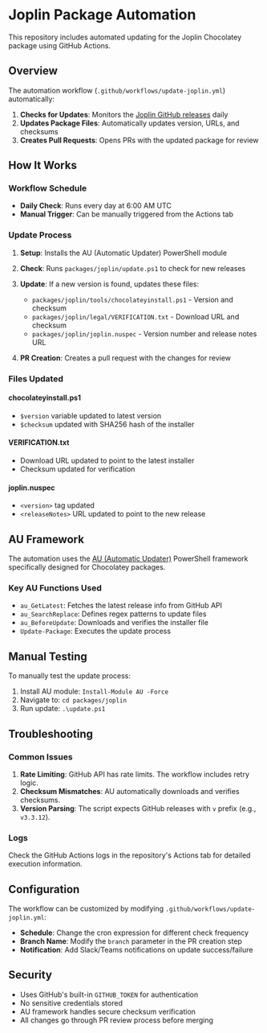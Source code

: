 # Joplin Package Automation

This repository includes automated updating for the Joplin Chocolatey package using GitHub Actions.

## Overview

The automation workflow (`.github/workflows/update-joplin.yml`) automatically:

1. **Checks for Updates**: Monitors the [Joplin GitHub releases](https://github.com/laurent22/joplin/releases) daily
2. **Updates Package Files**: Automatically updates version, URLs, and checksums
3. **Creates Pull Requests**: Opens PRs with the updated package for review

## How It Works

### Workflow Schedule
- **Daily Check**: Runs every day at 6:00 AM UTC
- **Manual Trigger**: Can be manually triggered from the Actions tab

### Update Process

1. **Setup**: Installs the AU (Automatic Updater) PowerShell module
2. **Check**: Runs `packages/joplin/update.ps1` to check for new releases
3. **Update**: If a new version is found, updates these files:
   - `packages/joplin/tools/chocolateyinstall.ps1` - Version and checksum
   - `packages/joplin/legal/VERIFICATION.txt` - Download URL and checksum
   - `packages/joplin/joplin.nuspec` - Version number and release notes URL

4. **PR Creation**: Creates a pull request with the changes for review

### Files Updated

#### chocolateyinstall.ps1
- `$version` variable updated to latest version
- `$checksum` updated with SHA256 hash of the installer

#### VERIFICATION.txt
- Download URL updated to point to the latest installer
- Checksum updated for verification

#### joplin.nuspec
- `<version>` tag updated
- `<releaseNotes>` URL updated to point to the new release

## AU Framework

The automation uses the [AU (Automatic Updater)](https://github.com/majkinetor/au) PowerShell framework specifically designed for Chocolatey packages.

### Key AU Functions Used

- `au_GetLatest`: Fetches the latest release info from GitHub API
- `au_SearchReplace`: Defines regex patterns to update files
- `au_BeforeUpdate`: Downloads and verifies the installer file
- `Update-Package`: Executes the update process

## Manual Testing

To manually test the update process:

1. Install AU module: `Install-Module AU -Force`
2. Navigate to: `cd packages/joplin`
3. Run update: `.\update.ps1`

## Troubleshooting

### Common Issues

1. **Rate Limiting**: GitHub API has rate limits. The workflow includes retry logic.
2. **Checksum Mismatches**: AU automatically downloads and verifies checksums.
3. **Version Parsing**: The script expects GitHub releases with `v` prefix (e.g., `v3.3.12`).

### Logs

Check the GitHub Actions logs in the repository's Actions tab for detailed execution information.

## Configuration

The workflow can be customized by modifying `.github/workflows/update-joplin.yml`:

- **Schedule**: Change the cron expression for different check frequency
- **Branch Name**: Modify the `branch` parameter in the PR creation step
- **Notification**: Add Slack/Teams notifications on update success/failure

## Security

- Uses GitHub's built-in `GITHUB_TOKEN` for authentication
- No sensitive credentials stored
- AU framework handles secure checksum verification
- All changes go through PR review process before merging